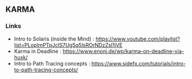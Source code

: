 ## KARMA

### Links

- Intro to Solaris (inside the Mind) : https://www.youtube.com/playlist?list=PLopImPTpJclS7Ug5q5lsROrNDzZsI1jVE
- Karma in Deadline : https://www.enoni.de/wp/karma-on-deadline-via-husk/
- Intro to Path Tracing concepts : https://www.sidefx.com/tutorials/intro-to-path-tracing-concepts/
